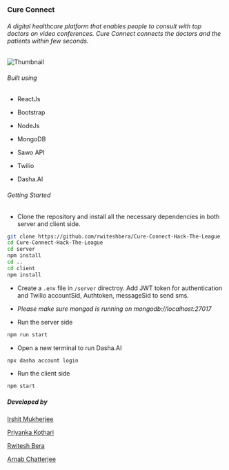 ### Cure Connect

###### A digital healthcare platform that enables people to consult with top doctors on video conferences. Cure Connect connects the doctors and the patients within few seconds.

![Thumbnail](https://user-images.githubusercontent.com/73098407/153747544-809dd691-f3ed-4557-bffd-d44804fc358e.jpeg)

###### Built using

- ReactJs

- Bootstrap

- NodeJs

- MongoDB

- Sawo API

- Twilio

- Dasha.AI

###### Getting Started

- Clone the repository and install all the necessary dependencies in both server and client side.

```bash
git clone https://github.com/rwiteshbera/Cure-Connect-Hack-The-League
cd Cure-Connect-Hack-The-League
cd server
npm install
cd ..
cd client
npm install
```

- Create a `.env` file in `/server` directroy. Add JWT token for authentication and Twilio accountSid, Authtoken, messageSid to send sms.

- *Please make sure mongod is running on mongodb://localhost:27017*

- Run the server side

```bash
npm run start
```

- Open a new terminal to run Dasha.AI

```bash
npx dasha account login
```

- Run the client side

```bash
npm start
```



##### Developed by

[Irshit Mukherjee](https://github.com/IRSHIT033)

[Priyanka Kothari](https://github.com/priyanka001tech)

[Rwitesh Bera](https://github.com/rwiteshbera)

[Arnab Chatterjee](https://github.com/arnab2001)


